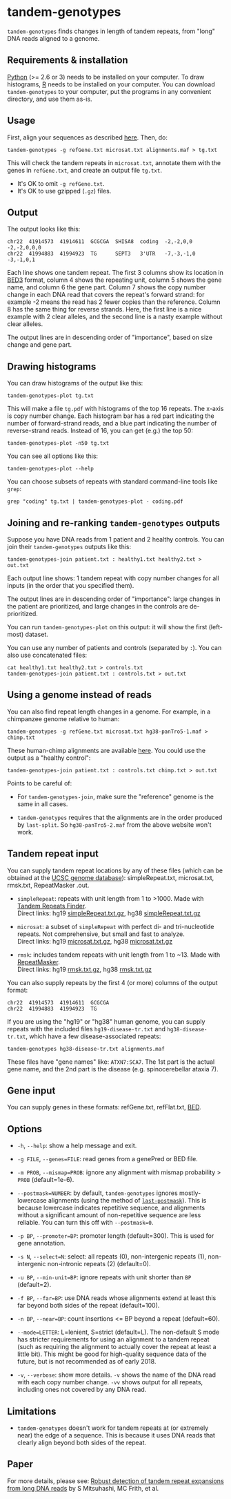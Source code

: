 # tandem-genotypes

`tandem-genotypes` finds changes in length of tandem repeats, from
"long" DNA reads aligned to a genome.

## Requirements & installation

[Python](https://www.python.org/) (>= 2.6 or 3) needs to be installed
on your computer.  To draw histograms, [R](https://www.r-project.org/)
needs to be installed on your computer.  You can download
`tandem-genotypes` to your computer, put the programs in any
convenient directory, and use them as-is.

## Usage

First, align your sequences as described
[here](https://github.com/mcfrith/last-rna/blob/master/last-long-reads.md).
Then, do:

    tandem-genotypes -g refGene.txt microsat.txt alignments.maf > tg.txt

This will check the tandem repeats in `microsat.txt`, annotate them
with the genes in `refGene.txt`, and create an output file `tg.txt`.

* It's OK to omit `-g refGene.txt`.
* It's OK to use gzipped (`.gz`) files.

## Output

The output looks like this:

    chr22  41914573  41914611  GCGCGA  SHISA8  coding  -2,-2,0,0   -2,-2,0,0,0
    chr22  41994883  41994923  TG      SEPT3   3'UTR   -7,-3,-1,0  -3,-1,0,1

Each line shows one tandem repeat.  The first 3 columns show its
location in [BED3](https://genome.ucsc.edu/FAQ/FAQformat.html#format1)
format, column 4 shows the repeating unit, column 5 shows the gene
name, and column 6 the gene part.  Column 7 shows the copy number
change in each DNA read that covers the repeat's forward strand: for
example -2 means the read has 2 fewer copies than the reference.
Column 8 has the same thing for reverse strands.  Here, the first line
is a nice example with 2 clear alleles, and the second line is a nasty
example without clear alleles.

The output lines are in descending order of "importance", based on
size change and gene part.

## Drawing histograms

You can draw histograms of the output like this:

    tandem-genotypes-plot tg.txt

This will make a file `tg.pdf` with histograms of the top 16 repeats.
The x-axis is copy number change.  Each histogram bar has a red part
indicating the number of forward-strand reads, and a blue part
indicating the number of reverse-strand reads.  Instead of 16, you can
get (e.g.) the top 50:

    tandem-genotypes-plot -n50 tg.txt

You can see all options like this:

    tandem-genotypes-plot --help

You can choose subsets of repeats with standard command-line tools
like `grep`:

    grep "coding" tg.txt | tandem-genotypes-plot - coding.pdf

## Joining and re-ranking `tandem-genotypes` outputs

Suppose you have DNA reads from 1 patient and 2 healthy controls.  You
can join their `tandem-genotypes` outputs like this:

    tandem-genotypes-join patient.txt : healthy1.txt healthy2.txt > out.txt

Each output line shows: 1 tandem repeat with copy number changes for
all inputs (in the order that you specified them).

The output lines are in descending order of "importance": large
changes in the patient are prioritized, and large changes in the
controls are de-prioritized.

You can run `tandem-genotypes-plot` on this output: it will show the
first (left-most) dataset.

You can use any number of patients and controls (separated by `:`).
You can also use concatenated files:

    cat healthy1.txt healthy2.txt > controls.txt
    tandem-genotypes-join patient.txt : controls.txt > out.txt

## Using a genome instead of reads

You can also find repeat length changes in a genome.  For example, in
a chimpanzee genome relative to human:

    tandem-genotypes -g refGene.txt microsat.txt hg38-panTro5-1.maf > chimp.txt

These human-chimp alignments are available
[here](https://github.com/mcfrith/last-genome-alignments).  You could
use the output as a "healthy control":

    tandem-genotypes-join patient.txt : controls.txt chimp.txt > out.txt

Points to be careful of:

* For `tandem-genotypes-join`, make sure the "reference" genome is the
  same in all cases.

* `tandem-genotypes` requires that the alignments are in the order
  produced by `last-split`.  So `hg38-panTro5-2.maf` from the above
  website won't work.

## Tandem repeat input

You can supply tandem repeat locations by any of these files (which
can be obtained at the [UCSC genome
database](http://hgdownload.cse.ucsc.edu/downloads.html)):
simpleRepeat.txt, microsat.txt, rmsk.txt, RepeatMasker .out.

* `simpleRepeat`: repeats with unit length from 1 to >1000.  Made with
  [Tandem Repeats Finder](http://tandem.bu.edu/trf/trf.html).  
  Direct links: hg19
  [simpleRepeat.txt.gz](http://hgdownload.soe.ucsc.edu/goldenPath/hg19/database/simpleRepeat.txt.gz),
  hg38
  [simpleRepeat.txt.gz](http://hgdownload.soe.ucsc.edu/goldenPath/hg38/database/simpleRepeat.txt.gz)

* `microsat`: a subset of `simpleRepeat` with perfect di- and
  tri-nucleotide repeats.  Not comprehensive, but small and fast to
  analyze.  
  Direct links: hg19
  [microsat.txt.gz](http://hgdownload.soe.ucsc.edu/goldenPath/hg19/database/microsat.txt.gz),
  hg38
  [microsat.txt.gz](http://hgdownload.soe.ucsc.edu/goldenPath/hg38/database/microsat.txt.gz)

* `rmsk`: includes tandem repeats with unit length from 1 to ~13.
  Made with [RepeatMasker](http://www.repeatmasker.org/).  
  Direct links: hg19
  [rmsk.txt.gz](http://hgdownload.soe.ucsc.edu/goldenPath/hg19/database/rmsk.txt.gz),
  hg38
  [rmsk.txt.gz](http://hgdownload.soe.ucsc.edu/goldenPath/hg38/database/rmsk.txt.gz)

You can also supply repeats by the first 4 (or more) columns of the
output format:

    chr22  41914573  41914611  GCGCGA
    chr22  41994883  41994923  TG

If you are using the "hg19" or "hg38" human genome, you can supply
repeats with the included files `hg19-disease-tr.txt` and
`hg38-disease-tr.txt`, which have a few disease-associated repeats:

    tandem-genotypes hg38-disease-tr.txt alignments.maf

These files have "gene names" like: `ATXN7:SCA7`.  The 1st part is the
actual gene name, and the 2nd part is the disease
(e.g. spinocerebellar ataxia 7).

## Gene input

You can supply genes in these formats: refGene.txt, refFlat.txt,
[BED](https://genome.ucsc.edu/FAQ/FAQformat.html#format1).

## Options

- `-h`, `--help`: show a help message and exit.

- `-g FILE`, `--genes=FILE`: read genes from a genePred or BED file.

- `-m PROB`, `--mismap=PROB`: ignore any alignment with mismap
  probability > `PROB` (default=1e-6).

- `--postmask=NUMBER`: by default, `tandem-genotypes` ignores
  mostly-lowercase alignments (using the method of
  [`last-postmask`](http://last.cbrc.jp/doc/last-postmask.html)).
  This is because lowercase indicates repetitive sequence, and
  alignments without a significant amount of non-repetitive sequence
  are less reliable.  You can turn this off with `--postmask=0`.

- `-p BP`, `--promoter=BP`: promoter length (default=300).  This is
  used for gene annotation.

- `-s N`, `--select=N`: select: all repeats (0), non-intergenic
  repeats (1), non-intergenic non-intronic repeats (2) (default=0).

- `-u BP`, `--min-unit=BP`: ignore repeats with unit shorter than `BP`
  (default=2).

- `-f BP`, `--far=BP`: use DNA reads whose alignments extend at least
  this far beyond both sides of the repeat (default=100).

- `-n BP`, `--near=BP`: count insertions <= BP beyond a repeat
  (default=60).

- `--mode=LETTER`: L=lenient, S=strict (default=L).  The non-default S
  mode has stricter requirements for using an alignment to a tandem
  repeat (such as requiring the alignment to actually cover the repeat
  at least a little bit).  This might be good for high-quality
  sequence data of the future, but is not recommended as of early
  2018.

- `-v`, `--verbose`: show more details.  `-v` shows the name of the
  DNA read with each copy number change.  `-vv` shows output for all
  repeats, including ones not covered by any DNA read.

## Limitations

* `tandem-genotypes` doesn't work for tandem repeats at (or extremely
  near) the edge of a sequence.  This is because it uses DNA reads
  that clearly align beyond both sides of the repeat.

## Paper

For more details, please see: [Robust detection of tandem repeat
expansions from long DNA
reads](https://www.biorxiv.org/content/early/2018/07/24/356931) by S
Mitsuhashi, MC Frith, et al.
